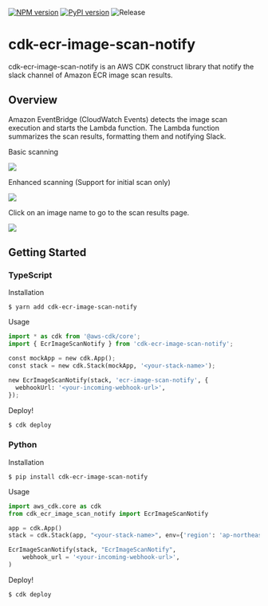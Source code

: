 [![NPM version](https://badge.fury.io/js/cdk-ecr-image-scan-notify.svg)](https://badge.fury.io/js/cdk-ecr-image-scan-notify)
[![PyPI version](https://badge.fury.io/py/cdk-ecr-image-scan-notify.svg)](https://badge.fury.io/py/cdk-ecr-image-scan-notify)
![Release](https://github.com/hayao-k/cdk-ecr-image-scan-notify/workflows/release/badge.svg)

# cdk-ecr-image-scan-notify

cdk-ecr-image-scan-notify is an AWS CDK construct library that notify the slack channel of Amazon ECR image scan results.

## Overview

Amazon EventBridge (CloudWatch Events) detects the image scan execution and starts the Lambda function.
The Lambda function summarizes the scan results, formatting them and notifying Slack.

Basic scanning

![](https://raw.githubusercontent.com/hayao-k/cdk-ecr-image-scan-notify/main/images/basic-scanning.png)

Enhanced scanning (Support for initial scan only)

![](https://raw.githubusercontent.com/hayao-k/cdk-ecr-image-scan-notify/main/images/enhanced-scanning.png)

Click on an image name to go to the scan results page.

![](https://github.com/hayao-k/ecr-image-scan-findings-to-slack/raw/master/docs/images/scan-result.png)

## Getting Started

### TypeScript

Installation

```
$ yarn add cdk-ecr-image-scan-notify
```

Usage

```python
import * as cdk from '@aws-cdk/core';
import { EcrImageScanNotify } from 'cdk-ecr-image-scan-notify';

const mockApp = new cdk.App();
const stack = new cdk.Stack(mockApp, '<your-stack-name>');

new EcrImageScanNotify(stack, 'ecr-image-scan-notify', {
  webhookUrl: '<your-incoming-webhook-url>',
});
```

Deploy!

```
$ cdk deploy
```

### Python

Installation

```
$ pip install cdk-ecr-image-scan-notify
```

Usage

```py
import aws_cdk.core as cdk
from cdk_ecr_image_scan_notify import EcrImageScanNotify

app = cdk.App()
stack = cdk.Stack(app, "<your-stack-name>", env={'region': 'ap-northeast-1'})

EcrImageScanNotify(stack, "EcrImageScanNotify",
    webhook_url = '<your-incoming-webhook-url>',
)
```

Deploy!

```
$ cdk deploy
```
